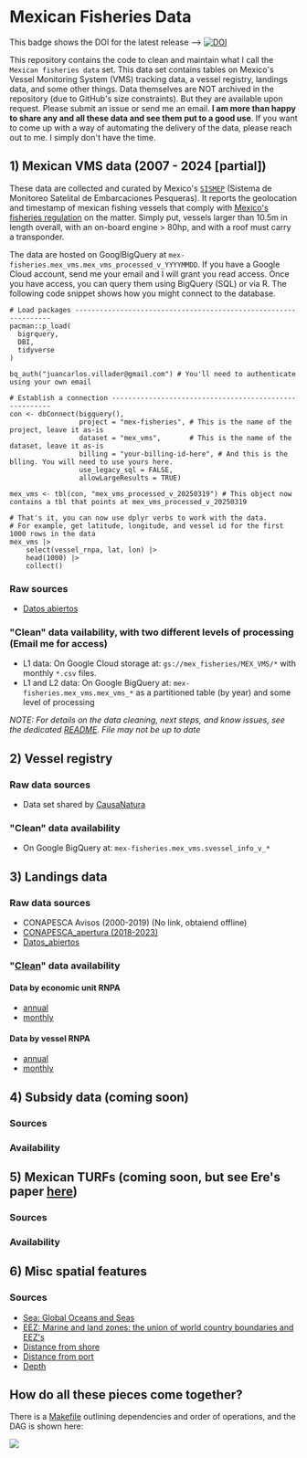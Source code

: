 # Mexican Fisheries Data

This badge shows the DOI for the latest release --> [![DOI](https://zenodo.org/badge/362593818.svg)](https://doi.org/10.5281/zenodo.10641018)

This repository contains the code to clean and maintain what I call the `Mexican fisheries data` set. This data set contains tables on Mexico's Vessel Monitoring System (VMS) tracking data, a vessel registry, landings data, and some other things. Data themselves are NOT archived in the repository (due to GitHub's size constraints). But they are available upon request. Please submit an issue or send me an email. **I am more than happy to share any and all these data and see them put to a good use**. If you want to come up with a way of automating the delivery of the data, please reach out to me. I simply don't have the time.

## 1) Mexican VMS data (2007 - 2024 [partial])

These data are collected and curated by Mexico's [`SISMEP`](https://www.gob.mx/conapesca/acciones-y-programas/sistema-de-monitoreo-satelital-de-embarcaciones-pesqueras) (Sistema de Monitoreo Satelital de Embarcaciones Pesqueras). It reports the geolocation and timestamp of mexican fishing vessels that comply with [Mexico's fisheries regulation](https://www.dof.gob.mx/nota_detalle.php?codigo=5399371&fecha=03/07/2015#gsc.tab=0) on the matter. Simply put, vessels larger than 10.5m in length overall, with an on-board engine > 80hp, and with a roof must carry a transponder.

The data are hosted on GooglBigQuery at `mex-fisheries.mex_vms.mex_vms_processed_v_YYYYMMDD`. If you have a Google Cloud account, send me your email and I will grant you read access.
Once you have access, you can query them using BigQuery (SQL) or via R. The following code snippet shows how you might connect to the database.

```
# Load packages ----------------------------------------------------------------
pacman::p_load(
  bigrquery,
  DBI,
  tidyverse
)

bq_auth("juancarlos.villader@gmail.com") # You'll need to authenticate using your own email

# Establish a connection -------------------------------------------------------
con <- dbConnect(bigquery(),
                 project = "mex-fisheries", # This is the name of the project, leave it as-is
                 dataset = "mex_vms",       # This is the name of the dataset, leave it as-is
                 billing = "your-billing-id-here", # And this is the blling. You will need to use yours here.
                 use_legacy_sql = FALSE, 
                 allowLargeResults = TRUE)
  
mex_vms <- tbl(con, "mex_vms_processed_v_20250319") # This object now contains a tbl that points at mex_vms_processed_v_20250319

# That's it, you can now use dplyr verbs to work with the data.
# For example, get latitude, longitude, and vessel id for the first 1000 rows in the data
mex_vms |> 
    select(vessel_rnpa, lat, lon) |> 
    head(1000) |> 
    collect()
```

### Raw sources

- [Datos abiertos](https://datos.gob.mx/busca/dataset/localizacion-y-monitoreo-satelital-de-embarcaciones-pesqueras)

### "Clean" data vailability, with two different levels of processing (Email me for access)

- L1 data: On Google Cloud storage at: `gs://mex_fisheries/MEX_VMS/*` with monthly `*.csv` files.
- L1 and L2 data: On Google BigQuery at: `mex-fisheries.mex_vms.mex_vms_*` as a partitioned table (by year) and some level of processing

_NOTE: For details on the data cleaning, next steps, and know issues, see the dedicated [README](/scripts/mex_vms). File may not be up to date_

## 2) Vessel registry

### Raw data sources

- Data set shared by [CausaNatura](www.causanatura.org)

### "Clean" data availability

- On Google BigQuery at: `mex-fisheries.mex_vms.svessel_info_v_*`

## 3) Landings data

### Raw data sources

- CONAPESCA Avisos (2000-2019) (No link, obtaiend offline)
- [CONAPESCA_apertura (2018-2023)](https://conapesca.gob.mx/wb/cona/avisos_arribo_cosecha_produccion)
- [Datos_abiertos](https://datos.gob.mx/busca/dataset/produccion-pesquera)

### "[Clean](data/mex_landings/clean)" data availability

#### Data by economic unit RNPA
- [annual](data/mex_landings/clean/mex_annual_landings_by_eu.rds)
- [monthly](data/mex_landings/clean/mex_monthly_landings_by_eu.rds)

#### Data by vessel RNPA
- [annual](data/mex_landings/clean/mex_annual_landings_by_vessel.rds)
- [monthly](data/mex_landings/clean/mex_monthly_landings_by_vessel.rds)

## 4) Subsidy data (coming soon)

### Sources

### Availability

## 5) Mexican TURFs (coming soon, but see Ere's paper [here](https://journals.plos.org/plosone/article?id=10.1371/journal.pone.0286739))

### Sources

### Availability

## 6) Misc spatial features

### Sources

- [Sea: Global Oceans and Seas](https://www.marineregions.org/sources.php)
- [EEZ: Marine and land zones: the union of world country boundaries and EEZ's](https://www.marineregions.org/sources.php)
- [Distance from shore](https://gmed.auckland.ac.nz/download.html)
- [Distance from port](https://gmed.auckland.ac.nz/download.html)
- [Depth](https://gmed.auckland.ac.nz/download.html)

## How do all these pieces come together?

There is a [Makefile](Makefile) outlining dependencies and order of operations, and the DAG is shown here:

![](workflow.png)
